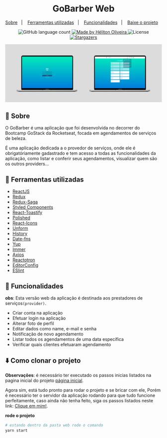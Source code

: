 <h1 align="center">GoBarber Web</h1>

<p align="center">
  <a href="#rocket-sobre">Sobre</a>&nbsp;&nbsp;&nbsp;|&nbsp;&nbsp;&nbsp;
   <a href="#wrench-ferramentas-utilizadas">Ferramentas utilizadas</a>&nbsp;&nbsp;&nbsp;|&nbsp;&nbsp;&nbsp;
  <a href="#dizzy-funcionalidades">Funcionalidades</a>&nbsp;&nbsp;&nbsp;|&nbsp;&nbsp;&nbsp;
  <a href="#arrowdown-como-clonar-o-projeto">Baixe o projeto</a>&nbsp;&nbsp;&nbsp;
</p>

<p align="center">
  <img alt="GitHub language count" src="https://img.shields.io/github/languages/count/heliton1988/gobarber?color=%23205072">

  <a href="https://www.linkedin.com/in/helitonoliveira/">
    <img alt="Made by Héliton Oliveira" src="https://img.shields.io/badge/made%20by-Héliton Oliveira-%23205072">
  </a>

  <img alt="License" src="https://img.shields.io/badge/license-MIT-%23205072">

  <a href="https://github.com/heliton1988/gobarber/stargazers">
    <img alt="Stargazers" src="https://img.shields.io/github/stars/heliton1988/gobarber?style=social">
  </a>
</p>

<p>
  <img src="./.github/banner.png">
</p>


## :rocket: Sobre

O GoBarber é uma aplicação que foi desenvolvida no decorrer do Bootcamp GoStack da Rocketseat, focada em agendamentos de serviços de beleza. <br />

É uma aplicação dedicada a o provedor de serviços, onde ele é obrigatóriamente gadastrado e tem acesso a todas as funcionalidades da aplicação, como listar e conferir seus agendamentos, visualizar quem são os outros providers... <br />

## :wrench: Ferramentas utilizadas

- [ReactJS](https://pt-br.reactjs.org/)
- [Redux](https://redux.js.org/)
- [Redux-Saga](https://redux-saga.js.org/)
- [Styled Components](https://styled-components.com/)
- [React-Toastify](https://github.com/fkhadra/react-toastify)
- [Polished](https://polished.js.org/)
- [React-Icons](https://react-icons.github.io/react-icons/)
- [Unform](https://github.com/Rocketseat/unform)
- [History](https://reactrouter.com/web/api/history)
- [Date-fns](https://date-fns.org/)
- [Yup](https://www.npmjs.com/package/yup)
- [Immer](https://immerjs.github.io/immer/docs/introduction)
- [Axios](https://github.com/axios/axios)
- [Reactotron](https://github.com/infinitered/reactotron)
- [EditorConfig](https://editorconfig.org/)
- [ESlint](https://eslint.org/)

## :dizzy: Funcionalidades

**obs**: Esta versão web da aplicação é destinada aos prestadores de serviços`(provider)`.

- Criar conta na aplicação
- Efetuar login na aplicação
- Alterar foto de perfil
- Editar dados como name, e-mail e senha
- Notificação de novo agendamento
- Listar todos os agendamentos de uma data específica
- Verificar quais clientes efetuaram agendamento

## :arrow_down: Como clonar o projeto

**Observações**: é necessário ter executado os passos inicias listados na pagina inicial do projeto [página inicial](https://github.com/heliton1988/gobarber).<br />

Agora sim, está tudo pronto para rodar o projeto e se bricar com ele, Porém é necessário ter o servidor da aplicação rodando para que tudo funcione perfeitamente, caso ainda não tenha feito, siga os passos listados neste link: [Clique em mim!](https://github.com/heliton1988/gobarber/tree/master/backend).<br />

**rode o projeto**<br />

```bash
# estando dentro da pasta web rode o comando
yarn start
```

